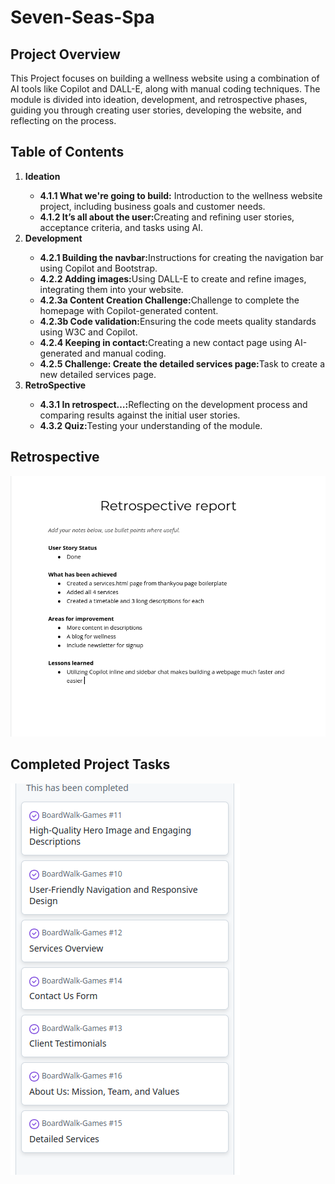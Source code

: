 # Seven-Seas-Spa

<h2> Project Overview </h2>
This Project focuses on building a wellness website using a combination of AI tools like Copilot and DALL-E, along with manual coding techniques. The module is divided into ideation, development, and retrospective phases, guiding you through creating user stories, developing the website, and reflecting on the process.

<h2> Table of Contents </h2>
<ol>
    <li><strong>Ideation</strong></li>
        <ul>
            <li><strong>4.1.1 What we're going to build:</strong> Introduction to the wellness website project, including business goals and customer needs.</li>
            <li><strong>4.1.2 It’s all about the user:</strong>Creating and refining user stories, acceptance criteria, and tasks using AI.</li>
        </ul>    
    <li><strong>Development</strong></li>
        <ul>
            <li><strong>4.2.1 Building the navbar:</strong>Instructions for creating the navigation bar using Copilot and Bootstrap.</li>
            <li><strong>4.2.2 Adding images:</strong>Using DALL-E to create and refine images, integrating them into your website.</li>        
            <li><strong>4.2.3a Content Creation Challenge:</strong>Challenge to complete the homepage with Copilot-generated content.</li>        
            <li><strong>4.2.3b Code validation:</strong>Ensuring the code meets quality standards using W3C and Copilot.</li>        
            <li><strong>4.2.4 Keeping in contact:</strong>Creating a new contact page using AI-generated and manual coding.</li>        
            <li><strong>4.2.5 Challenge: Create the detailed services page:</strong>Task to create a new detailed services page.</li>                
        </ul>
    <li><strong>RetroSpective</strong></li>
        <ul>
            <li><strong>4.3.1 In retrospect…:</strong>Reflecting on the development process and comparing results against the initial user stories.</li>
            <li><strong>4.3.2 Quiz:</strong>Testing your understanding of the module.</li>
        </ul>  
</ol>



<h2> Retrospective </h2>
<img src="assets/images/Screenshot from 2024-11-10 11-22-17.png" alt="Screenshot of Seven-Seas-Spa homepage">

<h2> Completed Project Tasks </h2>
<img src="assets/images/Screenshot from 2024-11-10 11-22-41.png" alt="Screenshot of Seven-Seas-Spa services page">